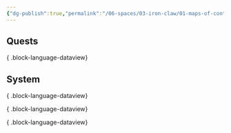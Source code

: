 ```yaml
---
{"dg-publish":true,"permalink":"/06-spaces/03-iron-claw/01-maps-of-content/05-quest/","title":"Quest"}
---
```



## Quests


{ .block-language-dataview}

## System


{ .block-language-dataview}


{ .block-language-dataview}


{ .block-language-dataview}
